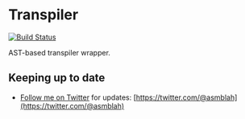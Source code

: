 Transpiler
==========

[![Build Status](https://secure.travis-ci.org/asmblah/transpiler.png?branch=master)](http://travis-ci.org/asmblah/transpiler)

AST-based transpiler wrapper.

Keeping up to date
------------------
- [Follow me on Twitter](https://twitter.com/@asmblah) for updates: [https://twitter.com/@asmblah](https://twitter.com/@asmblah)
